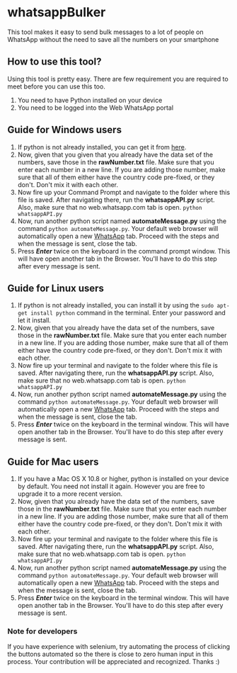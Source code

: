 # whatsappBulker
This tool makes it easy to send bulk messages to a lot of people on WhatsApp without the need to save all the numbers on your smartphone

## How to use this tool?
Using  this tool is pretty easy. There are few requirement you are required to meet before you can use this too.

1. You need to have Python installed on your device
2. You need to be logged into the Web WhatsApp portal

## Guide for Windows users
1. If python is not already installed, you can get it from [here](https://www.python.org/downloads/release/python-2716/). 
2. Now, given that you given that you already have the data set of the numbers, save those in the **rawNumber.txt** file. Make sure that you enter each number in a new line. If you are adding those number, make sure that all of them either have the country code pre-fixed, or they don't. Don't mix it with each other. 
3. Now fire up your Command Prompt and navigate to the folder where this file is saved. After navigating there, run the **whatsappAPI.py** script. Also, make sure that no web.whatsapp.com tab is open.
```python whatsappAPI.py```
4. Now, run another python script named **automateMessage.py** using the command ```python automateMessage.py```. Your default web browser will automatically open a new [WhatsApp](https://web.whatsapp.com) tab. Proceed with the steps and when the message is sent, close the tab.
5. Press **_Enter_** twice on the keyboard in the command prompt window. This will have open another tab in the Browser. You'll have to do this step after every message is sent. 

## Guide for Linux users
1. If python is not already installed, you can install it by using the ```sudo apt-get install python``` command in the terminal. Enter your password and let it install.
2. Now, given that you already have the data set of the numbers, save those in the **rawNumber.txt** file. Make sure that you enter each number in a new line. If you are adding those number, make sure that all of them either have the country code pre-fixed, or they don't. Don't mix it with each other. 
3. Now fire up your terminal and navigate to the folder where this file is saved. After navigating there, run the **whatsappAPI.py** script. Also, make sure that no web.whatsapp.com tab is open.
```python whatsappAPI.py```
4. Now, run another python script named **automateMessage.py** using the command ```python automateMessage.py```. Your default web browser will automatically open a new [WhatsApp](https://web.whatsapp.com) tab. Proceed with the steps and when the message is sent, close the tab.
5. Press **_Enter_** twice on the keyboard in the terminal window. This will have open another tab in the Browser. You'll have to do this step after every message is sent. 

## Guide for Mac users
1. If you have a Mac OS X 10.8 or higher, python is installed on your device by default. You need not install it again. However you are free to upgrade it to a more recent version.
2. Now, given that you already have the data set of the numbers, save those in the **rawNumber.txt** file. Make sure that you enter each number in a new line. If you are adding those number, make sure that all of them either have the country code pre-fixed, or they don't. Don't mix it with each other. 
3. Now fire up your terminal and navigate to the folder where this file is saved. After navigating there, run the **whatsappAPI.py** script. Also, make sure that no web.whatsapp.com tab is open.
```python whatsappAPI.py```
4. Now, run another python script named **automateMessage.py** using the command ```python automateMessage.py```. Your default web browser will automatically open a new [WhatsApp](https://web.whatsapp.com) tab. Proceed with the steps and when the message is sent, close the tab.
5. Press **_Enter_** twice on the keyboard in the terminal window. This will have open another tab in the Browser. You'll have to do this step after every message is sent. 


### Note for developers
If you have experience with selenium, try automating the process of clicking the buttons automated so the there is close to zero human input in this process. Your contribution will be appreciated and recognized. Thanks :)

